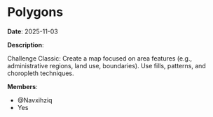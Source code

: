 # Polygons

**Date**: 2025-11-03

**Description**:

Challenge Classic: Create a map focused on area features (e.g., administrative regions, land use, boundaries). Use fills, patterns, and choropleth techniques.

**Members**:
- @Navxihziq
- Yes
